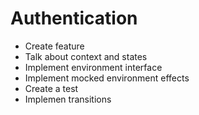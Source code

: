 # Authentication

- Create feature
- Talk about context and states
- Implement environment interface
- Implement mocked environment effects
- Create a test
- Implemen transitions
